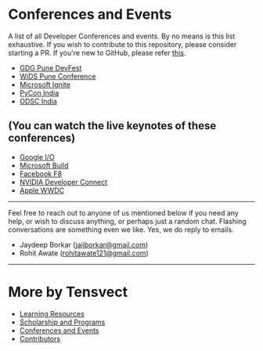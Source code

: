 # Conferences and Events
A list of all Developer Conferences and events. By no means is this list exhaustive. If you wish to contribute to this repository, please consider starting a PR. If you're new to GitHub, please refer [this](https://github.com/firstcontributions/first-contributions?source=post_page---------------------------). 

* [GDG Pune DevFest](https://www.meetup.com/Pune-GDG/events/254445716/)
* [WiDS Pune Conference](https://sites.google.com/view/widspune2019/about)
* [Microsoft Ignite](https://www.microsoft.com/en-us/ignite)
* [PyCon India](https://in.pycon.org/2019/)
* [ODSC India](https://india.odsc.com/) 

## (You can watch the live keynotes of these conferences) 
* [Google I/O](https://events.google.com/io/)
* [Microsoft Build](https://www.microsoft.com/en-us/build) 
* [Facebook F8](https://www.f8.com/)
* [NVIDIA Developer Connect](https://www.nvidia.com/en-in/developer-connect/home/)
* [Apple WWDC](https://developer.apple.com/wwdc/)

---

Feel free to reach out to anyone of us mentioned below if you need any help, or wish to discuss anything, or perhaps just a random chat. Flashing conversations are something even we like. Yes, we do reply to emails.

- Jaydeep Borkar (jaijborkar@gmail.com)
- Rohit Awate (rohitawate121@gmail.com)

---

# More by Tensvect
- [Learning Resources](https://tensvect.github.io/Learning)
- [Scholarship and Programs](https://tensvect.github.io/Scholarships-and-Programs)
- [Conferences and Events](https://tensvect.github.io/conferences-and-events)
- [Contributors](https://tensvect.github.io/Contributors)
